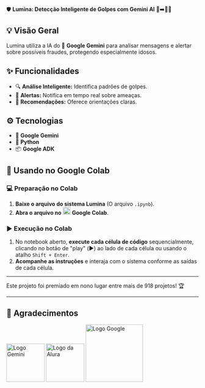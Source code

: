 🛡️ **Lumina: Detecção Inteligente de Golpes com Gemini AI** 👵➡️🧑‍💻

## 💡 Visão Geral

Lumina utiliza a IA do 🧠 **Google Gemini** para analisar mensagens e alertar sobre possíveis fraudes, protegendo especialmente idosos.

## ✨ Funcionalidades

* 🔍 **Análise Inteligente:** Identifica padrões de golpes.
* 🚨 **Alertas:** Notifica em tempo real sobre ameaças.
* 🎯 **Recomendações:** Oferece orientações claras.

## ⚙️ Tecnologias

* 🧠 **Google Gemini**
* 🐍 **Python**
* 📦 **Google ADK**

## 🚀 Usando no Google Colab

### 💻 Preparação no Colab

1. **Baixe o arquivo do sistema Lumina** (O arquivo `.ipynb`).
2. **Abra o arquivo no** <img src="https://colab.research.google.com/img/colab_favicon.ico" alt="Google Colab" width="20"> **Google Colab**.

### ▶️ Execução no Colab

1. No notebook aberto, **execute cada célula de código** sequencialmente, clicando no botão de "play" (▶️) ao lado de cada célula ou usando o atalho `Shift + Enter`.
2. **Acompanhe as instruções** e interaja com o sistema conforme as saídas de cada célula.

---

Este projeto foi premiado em nono lugar entre mais de 918 projetos! 🏆

---

## 🙏 Agradecimentos

<img src="https://upload.wikimedia.org/wikipedia/commons/thumb/8/8a/Google_Gemini_logo.svg/2560px-Google_Gemini_logo.svg.png" alt="Logo Gemini" width="100"/>
<img src="https://www.alura.com.br/assets/img/alura-logo.svg" alt="Logo da Alura" width="100"/>
<img src="https://www.vectorlogo.zone/logos/google/google-ar21.svg" alt="Logo Google" width="150"/>
